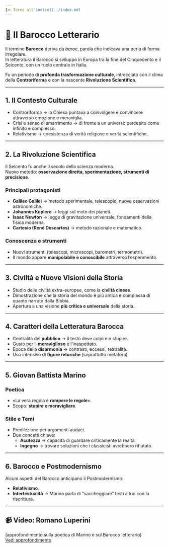 ```yaml
---
[🔙 Torna all'indice](../index.md)
---
```


# 📖 Il Barocco Letterario

Il termine **Barocco** deriva da *baroc*, parola che indicava una perla di forma irregolare.  
In letteratura il Barocco si sviluppò in Europa tra la fine del Cinquecento e il Seicento, con un ruolo centrale in Italia.  

Fu un periodo di **profonda trasformazione culturale**, intrecciato con il clima della **Controriforma** e con la nascente **Rivoluzione Scientifica**.  

---

## 1. Il Contesto Culturale
- Controriforma → la Chiesa puntava a coinvolgere e convincere attraverso emozione e meraviglia.  
- Crisi e senso di smarrimento → di fronte a un universo percepito come infinito e complesso.  
- Relativismo → coesistenza di verità religiose e verità scientifiche.  

---

## 2. La Rivoluzione Scientifica
Il Seicento fu anche il secolo della scienza moderna.  
Nuovo metodo: **osservazione diretta, sperimentazione, strumenti di precisione**.  

### Principali protagonisti
- **Galileo Galilei** → metodo sperimentale, telescopio, nuove osservazioni astronomiche.  
- **Johannes Keplero** → leggi sul moto dei pianeti.  
- **Isaac Newton** → legge di gravitazione universale, fondamenti della fisica moderna.  
- **Cartesio (René Descartes)** → metodo razionale e matematico.  

### Conoscenza e strumenti
- Nuovi strumenti (telescopi, microscopi, barometri, termometri).  
- Il mondo appare **manipolabile e conoscibile** attraverso l’esperimento.  

---

## 3. Civiltà e Nuove Visioni della Storia
- Studio delle civiltà extra-europee, come la **civiltà cinese**.  
- Dimostrazione che la storia del mondo è più antica e complessa di quanto narrato dalla Bibbia.  
- Apertura a una visione **più critica e universale** della storia.  

---

## 4. Caratteri della Letteratura Barocca
- Centralità del **pubblico** → il testo deve colpire e stupire.  
- Gusto per il **meraviglioso** e l’inaspettato.  
- Epoca della **disarmonia** → contrasti, eccessi, teatralità.  
- Uso intensivo di **figure retoriche** (soprattutto metafora).  

---

## 5. Giovan Battista Marino

### Poetica
- «La vera regola è **rompere le regole**».  
- Scopo: **stupire e meravigliare**.  

### Stile e Temi
- Predilezione per argomenti audaci.  
- Due concetti chiave:  
  - **Acutezza** → capacità di guardare criticamente la realtà.  
  - **Ingegno** → trovare soluzioni che i classicisti avrebbero rifiutato.  

---

## 6. Barocco e Postmodernismo
Alcuni aspetti del Barocco anticipano il Postmodernismo:  
- **Relativismo**.  
- **Intertestualità** → Marino parla di “saccheggiare” testi altrui con la riscrittura.  

---

## 📹 Video: Romano Luperini
(approfondimento sulla poetica di Marino e sul Barocco letterario)  
[Vedi approfondimento](../Esercizi/P17-Barocco.md)
